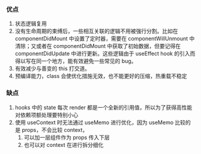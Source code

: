 ### 优点

1. 状态逻辑复用
2. 没有生命周期的束缚后，一些相互关联的逻辑不用被强行分割。比如在 componentDidMount 中设置了定时器，需要在 componentWillUnmount 中清除；又或者在 componentDidMount 中获取了初始数据，但要记得在 componentDidUpdate 中进行更新。这些逻辑由于 useEffect hook 的引入而得以写在同一个地方，能有效避免一些常见的 bug。
3. 有效减少与善变的 this 打交道。
4. 预编译能力，class 会使优化措施无效，也不能更好的压缩，热重载不稳定

### 缺点

1. hooks 中的 state 每次 render 都是一个全新的引用值，所以为了获得高性能对依赖项额处理要特别小心
2. 使用 useContext 时无法通过 useMemo 进行优化，因为 useMemo 比较的是 props，不会比较 context，
   1. 可以加一层组件作为 props 传入下层
   2. 也可以对 context 在进行拆分细化
